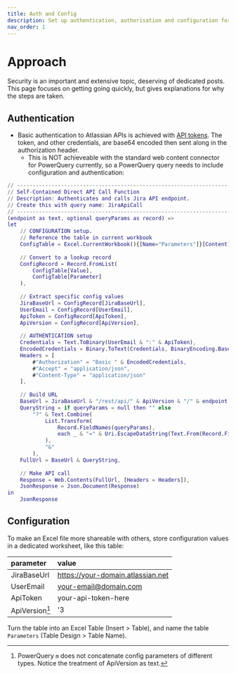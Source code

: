 ```yaml
---
title: Auth and Config
description: Set up authentication, authorisation and configuration for worksheets.
nav_order: 1
---
```


# Approach
Security is an important and extensive topic, deserving of dedicated posts. This page focuses on getting going quickly, but gives explanations for why the steps are taken.

## Authentication
- Basic authentication to Atlassian APIs is achieved with [API tokens](https://developer.atlassian.com/server/jira/platform/basic-authentication/). The token, and other credentials, are base64 encoded then sent along in the authorization header. 
  - This is NOT achieveable with the standard web content connector for PowerQuery currently, so a PowerQuery query needs to include configuration and authentication:

```m
// -----------------------------------------------------------------------------
// Self-Contained Direct API Call Function
// Description: Authenticates and calls Jira API endpoint.
// Create this with query name: JiraApiCall
// -----------------------------------------------------------------------------
(endpoint as text, optional queryParams as record) =>
let
    // CONFIGURATION setup. 
    // Reference the table in current workbook
    ConfigTable = Excel.CurrentWorkbook(){[Name="Parameters"]}[Content],
    
    // Convert to a lookup record
    ConfigRecord = Record.FromList(
        ConfigTable[Value], 
        ConfigTable[Parameter]
    ),
    
    // Extract specific config values
    JiraBaseUrl = ConfigRecord[JiraBaseUrl],
    UserEmail = ConfigRecord[UserEmail],
    ApiToken = ConfigRecord[ApiToken],
    ApiVersion = ConfigRecord[ApiVersion],
    
    // AUTHENTICATION setup
    Credentials = Text.ToBinary(UserEmail & ":" & ApiToken),
    EncodedCredentials = Binary.ToText(Credentials, BinaryEncoding.Base64),
    Headers = [
        #"Authorization" = "Basic " & EncodedCredentials,
        #"Accept" = "application/json", 
        #"Content-Type" = "application/json"
    ],
    
    // Build URL
    BaseUrl = JiraBaseUrl & "/rest/api/" & ApiVersion & "/" & endpoint,
    QueryString = if queryParams = null then "" else 
        "?" & Text.Combine(
            List.Transform(
                Record.FieldNames(queryParams),
                each _ & "=" & Uri.EscapeDataString(Text.From(Record.Field(queryParams, _)))
            ),
            "&"
        ),
    FullUrl = BaseUrl & QueryString,
    
    // Make API call
    Response = Web.Contents(FullUrl, [Headers = Headers]),
    JsonResponse = Json.Document(Response)
in
    JsonResponse
```
## Configuration
To make an Excel file more shareable with others, store configuration values in a dedicated worksheet, like this table:

| parameter      | value                             |
|:---------------|:----------------------------------|
| JiraBaseUrl    | https://your-domain.atlassian.net |
| UserEmail      | your-email@domain.com             |
| ApiToken       | your-api-token-here               |
| ApiVersion[^1] | '3                                |

Turn the table into an Excel Table (Insert > Table), and name the table `Parameters` (Table Design > Table Name).

[^1]: PowerQuery `m` does not concatenate config parameters of different types. Notice the treatment of ApiVersion as text.